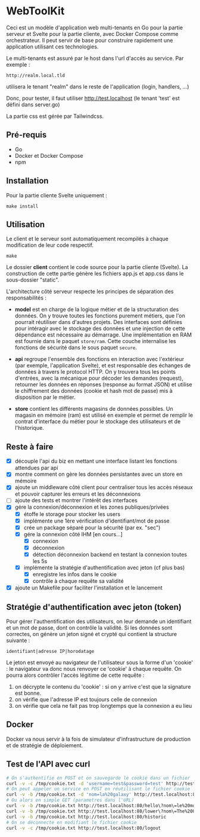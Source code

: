 # WebToolKit

Ceci est un modèle d'application web multi-tenants en Go pour la partie serveur et Svelte pour la partie cliente, avec Docker Compose comme orchestrateur. Il peut servir de base pour construire rapidement une application utilisant ces technologies.

Le multi-tenants est assuré par le host dans l'url d'accès au service. Par exemple :

`http://realm.local.tld`

utilisera le tenant "realm" dans le reste de l'application (login, handlers, ...)

Donc, pour tester, il faut utiliser http://test.localhost (le tenant 'test' est défini dans server.go)

La partie css est gérée par Tailwindcss.

## Pré-requis

- Go
- Docker et Docker Compose
- npm

## Installation

Pour la partie cliente Svelte uniquement :

```
make install
```

## Utilisation

Le client et le serveur sont automatiquement recompilés à chaque modification de leur code respectif.

```
make
```

Le dossier **client** contient le code source pour la partie cliente (Svelte). La construction de cette partie génère les fichiers app.js et app.css dans le sous-dossier "static".

L'architecture côté serveur respecte les principes de séparation des responsabilités :

- **model** est en charge de la logique métier et de la structuration des données. On y trouve toutes les fonctions purement métiers, que l'on pourrait réutiliser dans d'autres projets. 
Des interfaces sont définies pour intéragir avec le stockage des données et une injection de cette dépendance est nécessaire au démarrage. Une implémentation en RAM est fournie dans le paquet `store/ram`.
Cette couche internalise les fonctions de sécurité dans le sous paquet `secure`. 

- **api** regroupe l'ensemble des fonctions en interaction avec l'extérieur (par exemple, l'application Svelte), et est responsable des échanges de données à travers le protocol HTTP. On y trouvera tous les points d'entrées, avec la mécanique pour décoder les demandes (request), retourner les données en réponses (response au format JSON) et utilise le chiffrement des données (cookie et hash mot de passe) mis à disposition par le métier.

- **store** contient les différents magasins de données possibles. Un magasin en mémoire (ram) est utilisé en exemple et permet de remplir le contrat d'interface du métier pour le stockage des utilisateurs et de l'historique.

## Reste à faire 

- [x] découple l'api du biz en mettant une interface listant les fonctions attendues par api 
- [x] montre comment on gère les données persistantes avec un store en mémoire
- [x] ajoute un middleware côté client pour centraliser tous les accès réseaux et pouvoir capturer les erreurs et les déconnexions
- [ ] ajoute des tests et montrer l'intérêt des interfaces
- [x] gére la connexion/déconnexion et les zones publiques/privées
    - [x] étoffe le storage pour stocker les users
    - [x] implémente une 1ère vérification d'identifiant/mot de passe
    - [x] crée un package séparé pour la sécurité (par ex. "sec")
    - [x] gére la connexion côté IHM [en cours...]
        - [x] connexion
        - [x] déconnexion
        - [x] détection déconnexion backend en testant la connexion toutes les 5s
    - [x] implémente la stratégie d'authentification avec jeton (cf plus bas)
        - [x] enregistre les infos dans le cookie
        - [x] contrôle à chaque requête sa validité
- [x] ajoute un Makefile pour faciliter l'installation et le lancement

## Stratégie d'authentification avec jeton (token)

Pour gérer l'authentification des utilisateurs, on leur demande un identifiant et un mot de passe, dont on contrôle la validité. Si les données sont correctes, on génère un jeton signé et crypté qui contient la structure suivante :

```
identifiant|adresse IP|horodatage
```

Le jeton est envoyé au navigateur de l'utilisateur sous la forme d'un 'cookie' : le navigateur va donc nous renvoyer ce 'cookie' à chaque requête. On pourra alors contrôler l'accès légitime de cette requête :

1. on décrypte le contenu du 'cookie' : si on y arrive c'est que la signature est bonne.
2. on vérifie que l'adresse IP est toujours celle de connexion
3. on vérifie que cela ne fait pas trop longtemps que la connexion a eu lieu

## Docker

Docker va nous servir à la fois de simulateur d'infrastructure de production et de stratégie de déploiement. 

## Test de l'API avec curl

```sh
# On s'authentifie en POST et on sauvegarde le cookie dans un fichier
curl -v -c /tmp/cookie.txt -d 'username=test&password=test' http://test.localhost:80/login
# On peut appeler un service en POST en réutilisant le fichier cookie
curl -v -b /tmp/cookie.txt -d 'nom=la%20galaxy' http://test.localhost:80/upper
# Ou alors en simple GET (parametres dans l'URL)
curl -v -b /tmp/cookie.txt http://test.localhost:80/hello\?nom\=le%20monde
curl -v -b /tmp/cookie.txt http://test.localhost:80/lower\?nom\=The%20Universe
curl -v -b /tmp/cookie.txt http://test.localhost:80/historic
# On se déconnecte en modifiant le fichier cookie
curl -v -c /tmp/cookie.txt http://test.localhost:80/logout
```
